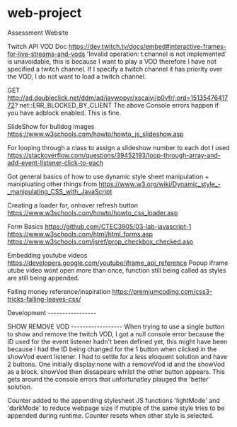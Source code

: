 # web-project
Assessment Website

Twitch API VOD Doc
https://dev.twitch.tv/docs/embed#interactive-frames-for-live-streams-and-vods
'Invalid operation: t.channel is not implemented' is unavoidable, this is because
I want to play a VOD therefore I have not specified a twitch channel.
If I specify a twitch channel it has priority over the VOD, I do not want to load
a twitch channel.

GET http://ad.doubleclick.net/ddm/ad/javwppyr/xscaivj/p0vfr/;ord=1513547641772? net::ERR_BLOCKED_BY_CLIENT
The above Console errors happen if you have adblock enabled. This is fine.

SlideShow for bulldog images
https://www.w3schools.com/howto/howto_js_slideshow.asp

For looping through a class to assign a slideshow number to each dot I used
https://stackoverflow.com/questions/39452193/loop-through-array-and-add-event-listener-click-to-each

Got general basics of how to use dynamic style sheet manipulation + manipluating other things from
https://www.w3.org/wiki/Dynamic_style_-_manipulating_CSS_with_JavaScript

Creating a loader for, onhover refresh button
https://www.w3schools.com/howto/howto_css_loader.asp

Form Basics
https://github.com/CTEC3905/03-lab-javascript-1
https://www.w3schools.com/html/html_forms.asp
https://www.w3schools.com/jsref/prop_checkbox_checked.asp

Embedding youtube videos
https://developers.google.com/youtube/iframe_api_reference
Popup iframe utube video wont open more than once, function still being called as styles are still being appended.

Falling money reference/inspiration
https://premiumcoding.com/css3-tricks-falling-leaves-css/

Development -----------------

SHOW REMOVE VOD ------------------
When trying to use a single button to show and remove the twitch VOD, I got a null console error because the
ID used for the event listener hadn't been defined yet, this might have been because I had the ID being changed 
for the 1 button when clicked in the showVod event listener. 
I had to settle for a less eloquent solution and have 2 buttons.
One initially display:none with a removeVod id and the showVod as a block.
showVod then dissapears whilst the other button appears. This gets around the console errors that unfortunatley 
plauged the 'better' solution.

Counter added to the appending stylesheet JS functions 'lightMode' and 'darkMode' 
to reduce webpage size if mutiple of the same style tries to be appended during runtime.
Counter resets when other style is selected.
